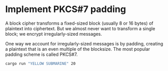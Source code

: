 # Implement PKCS#7 padding

A block cipher transforms a fixed-sized block (usually 8 or 16 bytes) of plaintext into ciphertext. But 
we almost never want to transform a single block; we encrypt irregularly-sized messages.

One way we account for irregularly-sized messages is by padding, creating a plaintext that is an even 
multiple of the blocksize. The most popular padding scheme is called PKCS#7.

```bash
cargo run "YELLOW SUBMARINE" 20
```